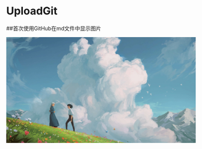 # UploadGit

##首次使用GitHub在md文件中显示图片

![image](https://github.com/Think2twice/UploadGit/blob/master/img/howl-s-moving-castle-sophie-hatter-howl-artwork-clouds-anime.jpeg)
